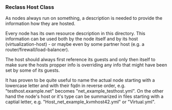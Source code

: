 ### Reclass Host Class ###

<!-- -meta- basic -->
As nodes always run on something, a description is needed to provide the
information how they are hosted.

<!-- -meta- detail -->
Every node has its own resource description in this directory. This information
can be used both by the node itself and by its host (virtualization-host) - or
maybe even by some partner host (e.g. a router/firewall/load-balancer).

<!-- -meta- detail -->
The host should always first reference its guests and only then itself to make
sure the hosts propper info is overriding any info that might have been set by
some of its guests.

<!-- -meta- detail -->
It has proven to be quite useful to name the actual node starting with a
lowercase letter and with their fqdn in reverse order, e.g.
"testhost.example.net" becomes "net\_example\_testhost.yml". On the
other hand the node's host or it's type can be summarized in files
starting with a captial letter, e.g. "Host\_net\_example\_kvmhost42.yml"
or "Virtual.yml".

